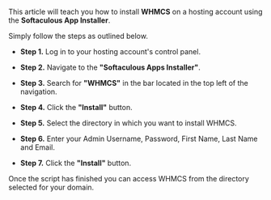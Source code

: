 This article will teach you how to install **WHMCS** on a hosting account using the **Softaculous App Installer**. 

Simply follow the steps as outlined below.

* **Step 1.** Log in to your hosting account's control panel.

* **Step 2.** Navigate to the **"Softaculous Apps Installer"**.

* **Step 3.** Search for **"WHMCS"** in the bar located in the top left of the navigation.

* **Step 4.** Click the **"Install"** button.

* **Step 5.** Select the directory in which you want to install WHMCS.

* **Step 6.** Enter your Admin Username, Password, First Name, Last Name and Email.

* **Step 7.** Click the **"Install"** button.

Once the script has finished you can access WHMCS from the directory selected for your domain.
